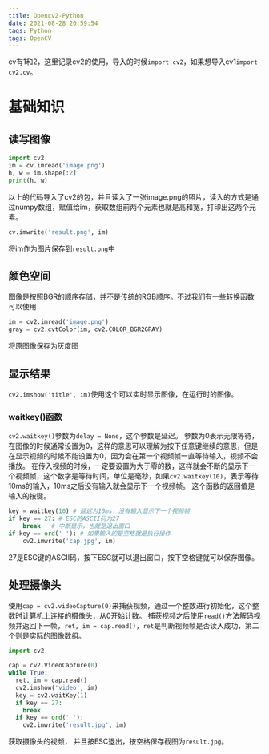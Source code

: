 ```yaml
---
title: Opencv2-Python
date: 2021-08-28 20:59:54
tags: Python
tags: OpenCV
---
```



cv有1和2，这里记录cv2的使用，导入的时候`import cv2`，如果想导入cv1`import cv2.cv`。
# 基础知识
## 读写图像
```python
import cv2
im = cv.imread('image.png')
h, w = im.shape[:2]
print(h, w)
```
以上的代码导入了cv2的包，并且读入了一张image.png的照片，读入的方式是通过numpy数组，赋值给im，获取数组前两个元素也就是高和宽，打印出这两个元素。
```python
cv.imwrite('result.png', im)
```
将im作为图片保存到`result.png`中
## 颜色空间
图像是按照BGR的顺序存储，并不是传统的RGB顺序。不过我们有一些转换函数可以使用
```python
im = cv2.imread('image.png')
gray = cv2.cvtColor(im, cv2.COLOR_BGR2GRAY)
```
将原图像保存为灰度图
## 显示结果
`cv2.imshow('title', im)`使用这个可以实时显示图像，在运行时的图像。
### waitkey()函数
`cv2.waitkey()`参数为`delay = None`，这个参数是延迟。
参数为0表示无限等待，在图像的时候通常设置为0，这样的意思可以理解为按下任意键继续的意思，但是在显示视频的时候不能设置为0，因为会在第一个视频帧一直等待输入，视频不会播放。
在传入视频的时候，一定要设置为大于零的数，这样就会不断的显示下一个视频帧，这个数字是等待时间，单位是毫秒，如果`cv2.waitkey(10)`，表示等待10ms的输入，10ms之后没有输入就会显示下一个视频帧。
这个函数的返回值是输入的按键。
```python
key = waitkey(10) # 延迟为10ms，没有输入显示下一个视频帧
if key == 27: # ESC的ASCII码为27
	break	# 中断显示，也就是退出窗口
if key == ord(' '): # 如果输入的是空格就是执行操作
	cv2.imwrite('cap.jpg', im)
```
27是ESC键的ASCII码，按下ESC就可以退出窗口，按下空格键就可以保存图像。
## 处理摄像头
使用`cap = cv2.videoCapture(0)`来捕获视频，通过一个整数进行初始化，这个整数时计算机上连接的摄像头，从0开始计数。
捕获视频之后使用`read()`方法解码视频并返回下一帧，`ret, im = cap.read()`，`ret`是判断视频帧是否读入成功，第二个则是实际的图像数组。
```python
import cv2

cap = cv2.VideoCapture(0)
while True:
  ret, im = cap.read()
  cv2.imshow('video', im)
  key = cv2.waitKey(1)
  if key == 27:
    break
  if key == ord(' '):
    cv2.imwrite('result.jpg', im)

```
获取摄像头的视频， 并且按ESC退出，按空格保存截图为`result.jpg`。

